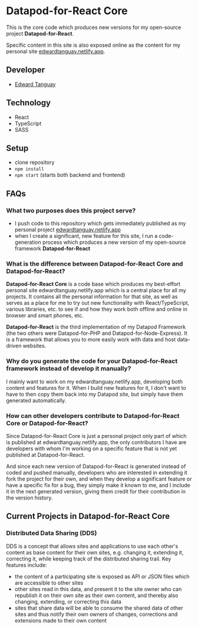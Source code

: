 # Datapod-for-React Core

This is the core code which produces new versions for my open-source project **Datapod-for-React**.

Specific content in this site is also exposed online as the content for my personal site [edwardtanguay.netlify.app](http://edwardtanguay.netlify.app).

## Developer

- [Edward Tanguay](http://tanguay.info)

## Technology

- React
- TypeScript
- SASS

## Setup

- clone repository
- `npm install`
- `npm start` (starts both backend and frontend)

## FAQs

### What two purposes does this project serve?

- I push code to this repository which gets immediately published as my personal project [edwardtanguay.netlify.app](http://edwardtanguay.netlify.app)
- when I create a significant, new feature for this site, I run a code-generation process which produces a new version of my open-source framework **Datapod-for-React**

### What is the difference between Datapod-for-React Core and Datapod-for-React?

**Datapod-for-React Core** is a code base which produces my best-effort personal site edwardtanguay.netlify.app which is a central place for all my projects. It contains all the personal information for that site, as well as serves as a place for me to try out new functionality with React/TypeScript, various libraries, etc. to see if and how they work both offline and online in browser and smart phones, etc. 

**Datapod-for-React** is the third implementation of my Datapod Framework (the two others were Datapod-for-PHP and Datapod-for-Node-Express). It is a framework that allows you to more easily work with data and host data-driven websites. 

### Why do you generate the code for your Datapod-for-React framework instead of develop it manually?

I mainly want to work on my edwardtanguay.netlify.app, developing both content and features for it. When I build new features for it, I don't want to have to then copy them back into my Datapod site, but simply have them generated automatically. 

### How can other developers contribute to Datapod-for-React Core or Datapod-for-React?

Since Datapod-for-React Core is just a personal project only part of which is published at edwardtanguay.netlify.app, the only contributors I have are developers with whom I'm working on a specific feature that is not yet published at Datapod-for-React.

And since each new version of Datapod-for-React is generated instead of coded and pushed manually, developers who are interested in extending it fork the project for their own, and when they develop a significant feature or have a specific fix for a bug, they simply make it known to me, and I include it in the next generated version, giving them credit for their contribution in the version history.

## Current Projects in Datapod-for-React Core

### Distributed Data Sharing (DDS)

DDS is a concept that allows sites and applications to use each other's content as base content for their own sites, e.g. changing it, extending it, correcting it, while keeping track of the distributed sharing trail. Key features include:

- the content of a participating site is exposed as API or JSON files which are accessible to other sites
- other sites read in this data, and present it to the site owner who can republish it on their own site as their own content, and thereby also changing, extending, or correcting this data
- sites that share data will be able to consume the shared data of other sites and thus notify their own owners of changes, corrections and extensions made to their own content 